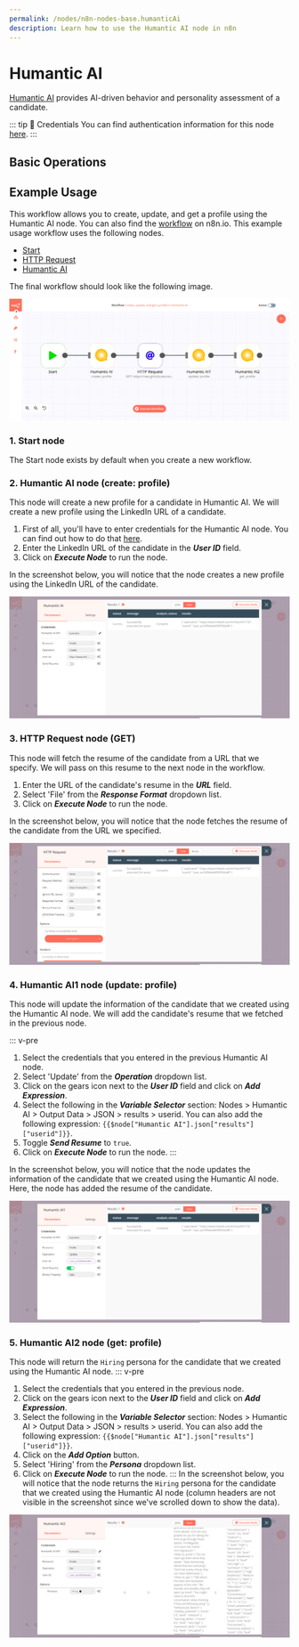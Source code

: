 ```yaml
---
permalink: /nodes/n8n-nodes-base.humanticAi
description: Learn how to use the Humantic AI node in n8n
---
```


# Humantic AI

[Humantic AI](https://humantic.ai/) provides AI-driven behavior and personality assessment of a candidate.

::: tip 🔑 Credentials
You can find authentication information for this node [here](../../../credentials/HumanticAi/README.md).
:::

## Basic Operations

<Resource node="Humantic AI" />

## Example Usage

This workflow allows you to create, update, and get a profile using the Humantic AI node. You can also find the [workflow](https://n8n.io/workflows/784) on n8n.io. This example usage workflow uses the following nodes.
- [Start](../../core-nodes/Start/README.md)
- [HTTP Request](../../core-nodes/HTTPRequest/README.md)
- [Humantic AI]()

The final workflow should look like the following image.

![A workflow with the Humantic AI node](./workflow.png)

### 1. Start node

The Start node exists by default when you create a new workflow.

### 2. Humantic AI node (create: profile)

This node will create a new profile for a candidate in Humantic AI. We will create a new profile using the LinkedIn URL of a candidate.

1. First of all, you'll have to enter credentials for the Humantic AI node. You can find out how to do that [here](../../../credentials/HumanticAi/README.md).
2. Enter the LinkedIn URL of the candidate in the ***User ID*** field.
3. Click on ***Execute Node*** to run the node.

In the screenshot below, you will notice that the node creates a new profile using the LinkedIn URL of the candidate.

![Using the Humantic AI node to create a new profile](./HumanticAi_node.png)

### 3. HTTP Request node (GET)

This node will fetch the resume of the candidate from a URL that we specify. We will pass on this resume to the next node in the workflow.

1. Enter the URL of the candidate's resume in the ***URL*** field.
2. Select 'File' from the ***Response Format*** dropdown list.
3. Click on ***Execute Node*** to run the node.

In the screenshot below, you will notice that the node fetches the resume of the candidate from the URL we specified.

![Using the HTTP Request node to fetch a resume](./HTTPRequest_node.png)

### 4. Humantic AI1 node (update: profile)

This node will update the information of the candidate that we created using the Humantic AI node. We will add the candidate's resume that we fetched in the previous node.

::: v-pre
1. Select the credentials that you entered in the previous Humantic AI node.
2. Select 'Update' from the ***Operation*** dropdown list.
3. Click on the gears icon next to the ***User ID*** field and click on ***Add Expression***.
4. Select the following in the ***Variable Selector*** section: Nodes > Humantic AI > Output Data > JSON > results > userid. You can also add the following expression: `{{$node["Humantic AI"].json["results"]["userid"]}}`.
5. Toggle ***Send Resume*** to `true`.
6. Click on ***Execute Node*** to run the node.
:::

In the screenshot below, you will notice that the node updates the information of the candidate that we created using the Humantic AI node. Here, the node has added the resume of the candidate.

![Using the Humantic AI node to add resume to the candidate's profile](./HumanticAi1_node.png)

### 5. Humantic AI2 node (get: profile)

This node will return the `Hiring` persona for the candidate that we created using the Humantic AI node.
::: v-pre
1. Select the credentials that you entered in the previous node.
2. Click on the gears icon next to the ***User ID*** field and click on ***Add Expression***.
3. Select the following in the ***Variable Selector*** section: Nodes > Humantic AI > Output Data > JSON > results > userid. You can also add the following expression: `{{$node["Humantic AI"].json["results"]["userid"]}}`.
4. Click on the ***Add Option*** button.
5. Select 'Hiring' from the ***Persona*** dropdown list.
6. Click on ***Execute Node*** to run the node.
:::
In the screenshot below, you will notice that the node returns the `Hiring` persona for the candidate that we created using the Humantic AI node (column headers are not visible in the screenshot since we've scrolled down to show the data).

![Using the Humantic AI node to get the information of the candidate](./HumanticAi2_node.png)
